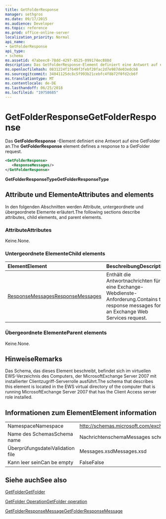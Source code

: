 ```yaml
---
title: GetFolderResponse
manager: sethgros
ms.date: 09/17/2015
ms.audience: Developer
ms.topic: reference
ms.prod: office-online-server
localization_priority: Normal
api_name:
- GetFolderResponse
api_type:
- schema
ms.assetid: 47abeec8-78dd-4297-8525-099174ec880d
description: Das GetFolderResponse-Element definiert eine Antwort auf eine GetFolder an.
ms.openlocfilehash: 0831224f1f649f3febf20fac2d7e987de03edcb8
ms.sourcegitcommit: 34041125dc8c5f993b21cebfc4f8b72f0fd2cb6f
ms.translationtype: MT
ms.contentlocale: de-DE
ms.lasthandoff: 06/25/2018
ms.locfileid: "19758685"
---
```

# <a name="getfolderresponse"></a><span data-ttu-id="6a5b1-103">GetFolderResponse</span><span class="sxs-lookup"><span data-stu-id="6a5b1-103">GetFolderResponse</span></span>

<span data-ttu-id="6a5b1-104">Das **GetFolderResponse** -Element definiert eine Antwort auf eine GetFolder an.</span><span class="sxs-lookup"><span data-stu-id="6a5b1-104">The **GetFolderResponse** element defines a response to a GetFolder request.</span></span> 
  
```xml
<GetFolderResponse>
   <ResponseMessages/>
</GetFolderResponse>
```

 <span data-ttu-id="6a5b1-105">**GetFolderResponseType**</span><span class="sxs-lookup"><span data-stu-id="6a5b1-105">**GetFolderResponseType**</span></span>
## <a name="attributes-and-elements"></a><span data-ttu-id="6a5b1-106">Attribute und Elemente</span><span class="sxs-lookup"><span data-stu-id="6a5b1-106">Attributes and elements</span></span>

<span data-ttu-id="6a5b1-107">In den folgenden Abschnitten werden Attribute, untergeordnete und übergeordnete Elemente erläutert.</span><span class="sxs-lookup"><span data-stu-id="6a5b1-107">The following sections describe attributes, child elements, and parent elements.</span></span>
  
### <a name="attributes"></a><span data-ttu-id="6a5b1-108">Attribute</span><span class="sxs-lookup"><span data-stu-id="6a5b1-108">Attributes</span></span>

<span data-ttu-id="6a5b1-109">Keine.</span><span class="sxs-lookup"><span data-stu-id="6a5b1-109">None.</span></span>
  
### <a name="child-elements"></a><span data-ttu-id="6a5b1-110">Untergeordnete Elemente</span><span class="sxs-lookup"><span data-stu-id="6a5b1-110">Child elements</span></span>

|<span data-ttu-id="6a5b1-111">**Element**</span><span class="sxs-lookup"><span data-stu-id="6a5b1-111">**Element**</span></span>|<span data-ttu-id="6a5b1-112">**Beschreibung**</span><span class="sxs-lookup"><span data-stu-id="6a5b1-112">**Description**</span></span>|
|:-----|:-----|
|[<span data-ttu-id="6a5b1-113">ResponseMessages</span><span class="sxs-lookup"><span data-stu-id="6a5b1-113">ResponseMessages</span></span>](responsemessages.md) <br/> |<span data-ttu-id="6a5b1-114">Enthält die Antwortnachrichten für eine Exchange-Webdienste-Anforderung.</span><span class="sxs-lookup"><span data-stu-id="6a5b1-114">Contains the response messages for an Exchange Web Services request.</span></span>  <br/> |
   
### <a name="parent-elements"></a><span data-ttu-id="6a5b1-115">Übergeordnete Elemente</span><span class="sxs-lookup"><span data-stu-id="6a5b1-115">Parent elements</span></span>

<span data-ttu-id="6a5b1-116">Keine.</span><span class="sxs-lookup"><span data-stu-id="6a5b1-116">None.</span></span>
  
## <a name="remarks"></a><span data-ttu-id="6a5b1-117">Hinweise</span><span class="sxs-lookup"><span data-stu-id="6a5b1-117">Remarks</span></span>

<span data-ttu-id="6a5b1-118">Das Schema, das dieses Element beschreibt, befindet sich im virtuellen EWS-Verzeichnis des Computers, der MicrosoftExchange Server 2007 mit installierter Clientzugriff-Serverrolle ausführt.</span><span class="sxs-lookup"><span data-stu-id="6a5b1-118">The schema that describes this element is located in the EWS virtual directory of the computer that is running MicrosoftExchange Server 2007 that has the Client Access server role installed.</span></span>
  
## <a name="element-information"></a><span data-ttu-id="6a5b1-119">Informationen zum Element</span><span class="sxs-lookup"><span data-stu-id="6a5b1-119">Element information</span></span>

|||
|:-----|:-----|
|<span data-ttu-id="6a5b1-120">Namespace</span><span class="sxs-lookup"><span data-stu-id="6a5b1-120">Namespace</span></span>  <br/> |http://schemas.microsoft.com/exchange/services/2006/messages  <br/> |
|<span data-ttu-id="6a5b1-121">Name des Schemas</span><span class="sxs-lookup"><span data-stu-id="6a5b1-121">Schema name</span></span>  <br/> |<span data-ttu-id="6a5b1-122">Nachrichtenschema</span><span class="sxs-lookup"><span data-stu-id="6a5b1-122">Messages schema</span></span>  <br/> |
|<span data-ttu-id="6a5b1-123">Überprüfungsdatei</span><span class="sxs-lookup"><span data-stu-id="6a5b1-123">Validation file</span></span>  <br/> |<span data-ttu-id="6a5b1-124">Messages.xsd</span><span class="sxs-lookup"><span data-stu-id="6a5b1-124">Messages.xsd</span></span>  <br/> |
|<span data-ttu-id="6a5b1-125">Kann leer sein</span><span class="sxs-lookup"><span data-stu-id="6a5b1-125">Can be empty</span></span>  <br/> |<span data-ttu-id="6a5b1-126">False</span><span class="sxs-lookup"><span data-stu-id="6a5b1-126">False</span></span>  <br/> |
   
## <a name="see-also"></a><span data-ttu-id="6a5b1-127">Siehe auch</span><span class="sxs-lookup"><span data-stu-id="6a5b1-127">See also</span></span>



[<span data-ttu-id="6a5b1-128">GetFolder</span><span class="sxs-lookup"><span data-stu-id="6a5b1-128">GetFolder</span></span>](getfolder.md)
  
[<span data-ttu-id="6a5b1-129">GetFolder Operation</span><span class="sxs-lookup"><span data-stu-id="6a5b1-129">GetFolder operation</span></span>](getfolder-operation.md)
  
[<span data-ttu-id="6a5b1-130">GetFolderResponseMessage</span><span class="sxs-lookup"><span data-stu-id="6a5b1-130">GetFolderResponseMessage</span></span>](getfolderresponsemessage.md)

